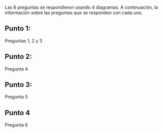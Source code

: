 Las 6 preguntas se respondieron usando 4 diagramas. A continuación, la información sobre las preguntas que se responden con cada uno.
## Punto 1:
Preguntas 1, 2 y 3
## Punto 2:
Pregunta 4
## Punto 3:
Pregunta 5
## Punto 4
Pregunta 6
